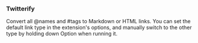 ### Twitterify

Convert all @names and #tags to Markdown or HTML links. You can set the default link type in the extension's options, and manually switch to the other type by holding down Option when running it.
